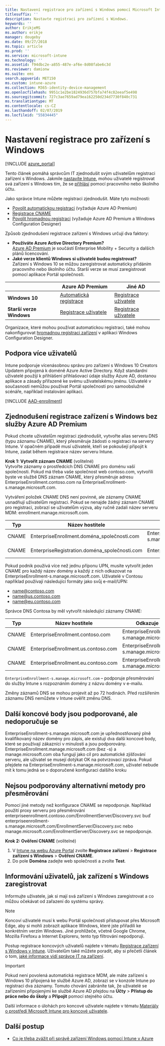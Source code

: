 ```yaml
---
title: Nastavení registrace pro zařízení s Windows pomocí Microsoft Intune
titlesuffix: ''
description: Nastavte registraci pro zařízení s Windows.
keywords: ''
author: ErikjeMS
ms.author: erikje
manager: dougeby
ms.date: 09/27/2018
ms.topic: article
ms.prod: ''
ms.service: microsoft-intune
ms.technology: ''
ms.assetid: f94dbc2e-a855-487e-af6e-8d08fabe6c3d
ms.reviewer: damionw
ms.suite: ems
search.appverid: MET150
ms.custom: intune-azure
ms.collection: M365-identity-device-management
ms.openlocfilehash: 9951c1e2be1824936d757bfa74f4c82eeaf5e498
ms.sourcegitcommit: 727c3ae7659ad79ea162250d234d7730f840c731
ms.translationtype: MT
ms.contentlocale: cs-CZ
ms.lasthandoff: 02/07/2019
ms.locfileid: "55834445"
---
```

# <a name="set-up-enrollment-for-windows-devices"></a>Nastavení registrace pro zařízení s Windows

[!INCLUDE [azure_portal](./includes/azure_portal.md)]

Tento článek pomáhá správcům IT zjednodušit svým uživatelům registraci zařízení s Windows. Jakmile [nastavíte Intune](setup-steps.md), mohou uživatelé registrovat svá zařízení s Windows tím, že se [přihlásí](https://docs.microsoft.com/intune-user-help/enroll-your-device-in-intune-windows) pomocí pracovního nebo školního účtu.  

Jako správce Intune můžete registraci zjednodušit. Máte tyto možnosti:
- [Povolit automatickou registraci](#enable-windows-10-automatic-enrollment) (vyžaduje Azure AD Premium)
- [Registrace CNAME](#simplify-windows-enrollment-without-azure-ad-premium)
- [Povolit hromadnou registraci](windows-bulk-enroll.md) (vyžaduje Azure AD Premium a Windows Configuration Designer)

Způsob zjednodušení registrace zařízení s Windows určují dva faktory:

- **Používáte Azure Active Directory Premium?** <br>[Azure AD Premium](https://docs.microsoft.com/azure/active-directory/active-directory-get-started-premium) je součástí Enterprise Mobility + Security a dalších plánů licencování.
- **Jaké verze klientů Windows si uživatelé budou registrovat?** <br>Zařízení s Windows 10 se můžou zaregistrovat automaticky přidáním pracovního nebo školního účtu. Starší verze se musí zaregistrovat pomocí aplikace Portál společnosti.

||**Azure AD Premium**|**Jiné AD**|
|----------|---------------|---------------|  
|**Windows 10**|[Automatická registrace](#enable-windows-10-automatic-enrollment) |[Registrace uživatele](#enable-windows-enrollment-without-azure-ad-premium)|
|**Starší verze Windows**|[Registrace uživatele](#enable-windows-enrollment-without-azure-ad-premium)|[Registrace uživatele](#enable-windows-enrollment-without-azure-ad-premium)|

Organizace, které mohou používat automatickou registraci, také mohou nakonfigurovat [hromadnou registraci zařízení](windows-bulk-enroll.md) v aplikaci Windows Configuration Designer.

## <a name="multi-user-support"></a>Podpora více uživatelů

Intune podporuje vícenásobnou správu pro zařízení s Windows 10 Creators Updatem připojená k doméně Azure Active Directory. Když standardní uživatelé použijí k přihlášení přihlašovací údaje služby Azure AD, dostanou aplikace a zásady přiřazené ke svému uživatelskému jménu. Uživatelé v současnosti nemůžou používat Portál společnosti pro samoobslužné scénáře, například instalování aplikací.

[!INCLUDE [AAD-enrollment](./includes/win10-automatic-enrollment-aad.md)]

## <a name="simplify-windows-enrollment-without-azure-ad-premium"></a>Zjednodušení registrace zařízení s Windows bez služby Azure AD Premium
Pokud chcete uživatelům registraci zjednodušit, vytvořte alias serveru DNS (typu záznamu CNAME), který přesměruje žádosti o registraci na servery Intune. V opačném případě musí uživatelé, kteří se pokoušejí připojit k Intune, zadat během registrace název serveru Intune.

**Krok 1: Vytvořit záznam CNAME** (volitelné)<br>
Vytvořte záznamy o prostředcích DNS CNAME pro doménu vaší společnosti. Pokud má třeba vaše společnost web contoso.com, vytvořili byste ve službě DNS záznam CNAME, který přesměruje adresu EnterpriseEnrollment.contoso.com na EnterpriseEnrollment-s.manage.microsoft.com.

Vytváření položek CNAME DNS není povinné, ale záznamy CNAME usnadňují uživatelům registraci. Pokud se nenajde žádný záznam CNAME pro registraci, zobrazí se uživatelům výzva, aby ručně zadali název serveru MDM: enrollment.manage.microsoft.com.

|Typ|Název hostitele|Odkazuje na|TTL|
|----------|---------------|---------------|---|
|CNAME|EnterpriseEnrollment.doména_společnosti.com|EnterpriseEnrollment-s.manage.microsoft.com| 1 hodina|
|CNAME|EnterpriseRegistration.doména_společnosti.com|EnterpriseRegistration.windows.net|1 hodina|

Pokud podnik používá více než jednu příponu UPN, musíte vytvořit jeden CNAME pro každý název domény a každý z nich odkazovat na EnterpriseEnrollment-s.manage.microsoft.com. Uživatelé v Contosu například používají následující formáty jako svůj e-mail/UPN:

- name@contoso.com
- name@us.contoso.com
- name@eu.contoso.com

Správce DNS Contosa by měl vytvořit následující záznamy CNAME:

|Typ|Název hostitele|Odkazuje na|TTL|  
|----------|---------------|---------------|---|
|CNAME|EnterpriseEnrollment.contoso.com|EnterpriseEnrollment-s.manage.microsoft.com|1 hodina|
|CNAME|EnterpriseEnrollment.us.contoso.com|EnterpriseEnrollment-s.manage.microsoft.com|1 hodina|
|CNAME|EnterpriseEnrollment.eu.contoso.com|EnterpriseEnrollment-s.manage.microsoft.com| 1 hodina|

`EnterpriseEnrollment-s.manage.microsoft.com` – podporuje přesměrování do služby Intune s rozpoznáním domény z názvu domény v e-mailu.

Změny záznamů DNS se mohou projevit až po 72 hodinách. Před rozšířením záznamu DNS nemůžete v Intune ověřit změnu DNS.

## <a name="additional-endpoints-are-supported-but-not-recommended"></a>Další koncové body jsou podporované, ale nedoporučuje se
EnterpriseEnrollment-s.manage.microsoft.com je upřednostňovaný plně kvalifikovaný název domény pro zápis, ale existují dva další koncové body, které se používají zákazníci v minulosti a jsou podporovány. EnterpriseEnrollment.manage.microsoft.com (bez -s) a manage.microsoft.com oba fungují jako cíl pro automatické zjišťování serveru, ale uživatel se musejí dotýkat OK na potvrzovací zpráva. Pokud přejdete na EnterpriseEnrollment-s.manage.microsoft.com, uživatel nebude mít k tomu jedná se o doporučené konfiguraci dalšího kroku

## <a name="alternate-methods-of-redirection-are-not-supported"></a>Nejsou podporovány alternativní metody pro přesměrování
Pomocí jiné metody než konfigurace CNAME se nepodporuje. Například použití proxy serveru pro přesměrování enterpriseenrollment.contoso.com/EnrollmentServer/Discovery.svc buď enterpriseenrollment-s.manage.microsoft.com/EnrollmentServer/Discovery.svc nebo manage.microsoft.com/EnrollmentServer/Discovery.svc se nepodporuje.

**Krok 2: Ověření CNAME** (volitelné)<br>
1. V [Intune na webu Azure Portal](https://aka.ms/intuneportal) zvolte **Registrace zařízení** > **Registrace zařízení s Windows** > **Ověření CNAME**.
2. Do pole **Doména** zadejte web společnosti a zvolte **Test**.

## <a name="tell-users-how-to-enroll-windows-devices"></a>Informování uživatelů, jak zařízení s Windows zaregistrovat
Informujte uživatele, jak si mají svá zařízení s Windows zaregistrovat a co můžou očekávat od zařazení do systému správy.

> [!NOTE]
> Koncoví uživatelé musí k webu Portál společnosti přistupovat přes Microsoft Edge, aby si mohli zobrazit aplikace Windows, které jste přiřadili ke konkrétním verzím Windows. Jiné prohlížeče, včetně Google Chrome, Mozilla Firefoxu a Internet Exploreru, tento typ filtrování nepodporují.

Postup registrace koncových uživatelů najdete v tématu [Registrace zařízení s Windows v Intune](https://docs.microsoft.com/intune-user-help/enroll-your-device-in-intune-windows). Uživatelům také můžete poradit, aby si přečetli článek o tom, [jaké informace vidí správce IT na zařízení](https://docs.microsoft.com/intune-user-help/what-can-your-it-administrator-see-when-you-enroll-your-device-in-intune-windows).

>[!IMPORTANT]
> Pokud není povolená automatická registrace MDM, ale máte zařízení s Windows 10 připojená ke službě Azure AD, zobrazí se v konzole Intune po registraci dva záznamy. Tomuto chování zabráníte tak, že uživatelé se zařízeními připojenými ke službě Azure AD přejdou na **Účty** > **Přístup do práce nebo do školy** a **Připojit** pomocí stejného účtu. 

Další informace o úlohách pro koncové uživatele najdete v tématu [Materiály o prostředí Microsoft Intune pro koncové uživatele](end-user-educate.md).

## <a name="next-steps"></a>Další postup

- [Co je třeba zvážit při správě zařízení Windows pomocí Intune v Azure](intune-legacy-pc-client.md)
